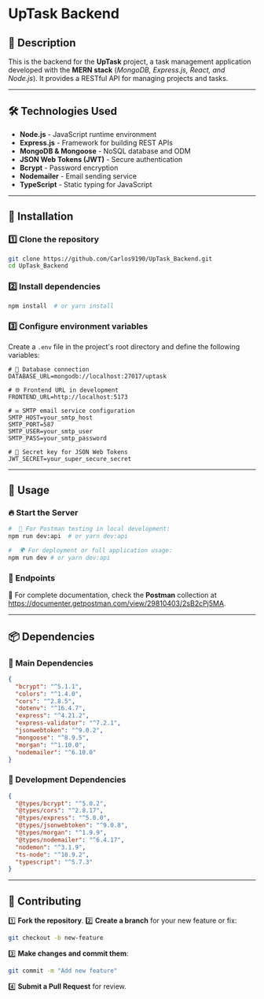 # UpTask Backend

## 📌 Description
This is the backend for the **UpTask** project, a task management application developed with the **MERN stack** (*MongoDB, Express.js, React, and Node.js*). It provides a RESTful API for managing projects and tasks.

---

## 🛠 Technologies Used

- **Node.js** - JavaScript runtime environment
- **Express.js** - Framework for building REST APIs
- **MongoDB & Mongoose** - NoSQL database and ODM
- **JSON Web Tokens (JWT)** - Secure authentication
- **Bcrypt** - Password encryption
- **Nodemailer** - Email sending service
- **TypeScript** - Static typing for JavaScript

---

## 🚀 Installation

### 1️⃣ Clone the repository
```bash
git clone https://github.com/Carlos9190/UpTask_Backend.git
cd UpTask_Backend
```

### 2️⃣ Install dependencies
```bash
npm install  # or yarn install
```

### 3️⃣ Configure environment variables
Create a `.env` file in the project's root directory and define the following variables:
```env
# 🔗 Database connection
DATABASE_URL=mongodb://localhost:27017/uptask

# 🌐 Frontend URL in development
FRONTEND_URL=http://localhost:5173

# ✉️ SMTP email service configuration
SMTP_HOST=your_smtp_host
SMTP_PORT=587
SMTP_USER=your_smtp_user
SMTP_PASS=your_smtp_password

# 🔑 Secret key for JSON Web Tokens
JWT_SECRET=your_super_secure_secret
```
---

## 📌 Usage

### 🔥 Start the Server
```bash
#  🚀 For Postman testing in local development:
npm run dev:api  # or yarn dev:api

#  🌍 For deployment or full application usage:
npm run dev # or yarn dev:api
```

### 🔗 Endpoints

📄 For complete documentation, check the **Postman** collection at https://documenter.getpostman.com/view/29810403/2sB2cPj5MA.

---

## 📦 Dependencies

### 📌 Main Dependencies
```json
{
  "bcrypt": "^5.1.1",
  "colors": "^1.4.0",
  "cors": "^2.8.5",
  "dotenv": "^16.4.7",
  "express": "^4.21.2",
  "express-validator": "^7.2.1",
  "jsonwebtoken": "^9.0.2",
  "mongoose": "^8.9.5",
  "morgan": "^1.10.0",
  "nodemailer": "^6.10.0"
}
```

### 🔧 Development Dependencies
```json
{
  "@types/bcrypt": "^5.0.2",
  "@types/cors": "^2.8.17",
  "@types/express": "^5.0.0",
  "@types/jsonwebtoken": "^9.0.8",
  "@types/morgan": "^1.9.9",
  "@types/nodemailer": "^6.4.17",
  "nodemon": "^3.1.9",
  "ts-node": "^10.9.2",
  "typescript": "^5.7.3"
}
```

---

## 🤝 Contributing

1️⃣ **Fork the repository**.
2️⃣ **Create a branch** for your new feature or fix:
   ```bash
   git checkout -b new-feature
   ```
3️⃣ **Make changes and commit them**:
   ```bash
   git commit -m "Add new feature"
   ```
4️⃣ **Submit a Pull Request** for review.